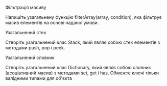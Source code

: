 Фільтрація масиву

Напишіть узагальнену функцію filterArray(array, condition), яка фільтрує масив елементів на основі наданої умови.

Узагальнений стек

Створіть узагальнений клас Stack, який являє собою стек елементів з методами push, pop і peek.

Узагальнений словник

Створіть узагальнений клас Dictionary, який являє собою словник (асоціативний масив) з методами set, get і has. Обмежте ключі тільки валідними типами для об'єкта
